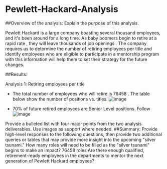 # Pewlett-Hackard-Analysis

##Overview of the analysis: Explain the purpose of this analysis.

Pewlett Hackard is a large company boasting several thousand employees, and it's been around for a long time. As baby boomers begin to retire at a rapid rate , they will leave thousands of job openings . The company requires us to determine the number of retiring employees per title and identify employees who are eligible to participate in a mentorship program with this information will help them to set their strategy for the future changes.

##Results: 

Analysis 1: Retiring employees per title
- The total number of employees who will retire is 76458 . The table below show the number of positions vs. titles.
![image](https://user-images.githubusercontent.com/120151872/216791893-ed294259-4036-4cde-adc0-b0470b710d93.png)

- 70% of future retired employees are Senior Level positions. Follow
![image](https://user-images.githubusercontent.com/120151872/216791841-403bfcfc-a06e-49c3-8a84-df95b8a95262.png)



Provide a bulleted list with four major points from the two analysis deliverables. Use images as support where needed.
##Summary: Provide high-level responses to the following questions, then provide two additional queries or tables that may provide more insight into the upcoming "silver tsunami."
How many roles will need to be filled as the "silver tsunami" begins to make an impact? 76458 roles
Are there enough qualified, retirement-ready employees in the departments to mentor the next generation of Pewlett Hackard employees?
